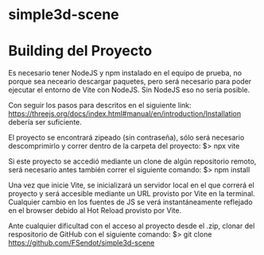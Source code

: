 # simple3d-scene
# Building del Proyecto

Es necesario tener NodeJS y npm instalado en el equipo de prueba, no porque sea neceario descargar paquetes, pero será necesario para poder ejecutar el entorno de Vite con NodeJS. Sin NodeJS eso no sería posible.

Con seguir los pasos para descritos en el siguiente link: https://threejs.org/docs/index.html#manual/en/introduction/Installation debería ser suficiente.

El proyecto se encontrará zipeado (sin contraseña), sólo será necesario descomprimirlo y correr dentro de la carpeta del proyecto:
$>  npx vite

Si este proyecto se accedió mediante un clone de algún repositorio remoto, será necesario antes también correr el siguiente comando:
$> npm install

Una vez que inicie Vite, se inicializará un servidor local en el que correrá el proyecto y será accesible mediante un URL provisto por Vite en la terminal.
Cualquier cambio en los fuentes de JS se verá instantáneamente reflejado en el browser debido al Hot Reload provisto por Vite.

Ante cualquier dificultad con el acceso al proyecto desde el .zip, clonar del respositorio de GitHub con el siguiente comando:
$> git clone https://github.com/FSendot/simple3d-scene
